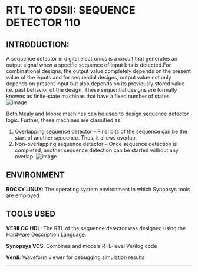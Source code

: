 # RTL TO GDSII: SEQUENCE DETECTOR 110
## INTRODUCTION:
A sequence detector in digital electronics is a circuit that generates an output signal when a specific sequence of input bits is detected.For combinational designs, the output value completely depends on the present value of the inputs and for sequential designs, output value not only depends on present input but also depends on its previously stored value i.e. past behavior of the design. These sequential designs are formally knowns as finite-state machines that have a fixed number of states.
                                                     ![image](https://github.com/user-attachments/assets/9ccd4b92-4cb2-42e7-9027-08aec69b2271)

Both Mealy and Moore machines can be used to design sequence detector logic. Further, these machines are classified as:
1. Overlapping sequence detector – Final bits of the sequence can be the start of another sequence. Thus, it allows overlap.
2. Non-overlapping sequence detector – Once sequence detection is completed, another sequence detection can be started without any overlap.
   ![image](https://github.com/user-attachments/assets/5109a3cd-937b-4a6d-b6a0-746fc4ff92c4)

## ENVIRONMENT 
**ROCKY LINUX**: The operating system environment in which Synopsys tools are employed
## TOOLS USED
**VERILOG HDL**: The RTL of the sequence detector was designed using the Hardware Description Language.

**Synopsys VCS**: Combines and models  RTL-level Verilog code

**Verdi**: Waveform viewer for debugging simulation results

****


